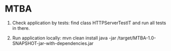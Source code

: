 # MTBA
1) Check application by tests: 
    find class HTTPServerTestIT and run all tests in there.

2) Run application locally:
mvn clean install
java -jar /target/MTBA-1.0-SNAPSHOT-jar-with-dependencies.jar
